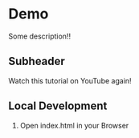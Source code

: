 # Demo

Some description!!

## Subheader

Watch this tutorial on YouTube again!

## Local Development

1. Open index.html in your Browser
